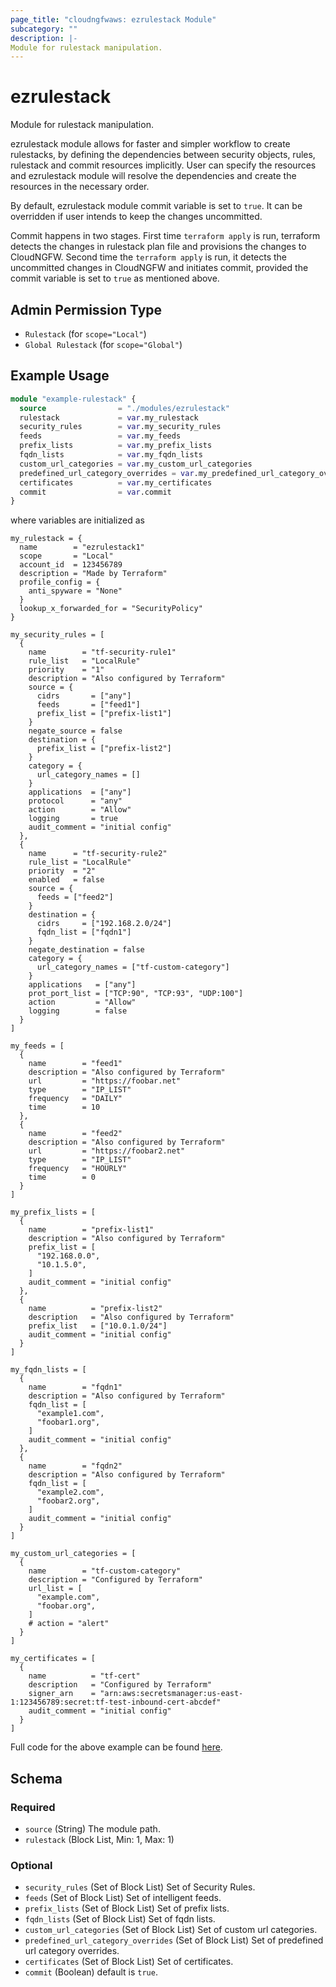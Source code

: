 ```yaml
---
page_title: "cloudngfwaws: ezrulestack Module"
subcategory: ""
description: |-
Module for rulestack manipulation.
---
```


# ezrulestack

Module for rulestack manipulation. 

ezrulestack module allows for faster and simpler workflow to create rulestacks, by defining the dependencies 
between security objects, rules, rulestack and commit resources implicitly. User can specify the resources
and ezrulestack module will resolve the dependencies and create the resources in the necessary order.

By default, ezrulestack module commit variable is set to `true`. It can be overridden if user
intends to keep the changes uncommitted.

Commit happens in two stages. First time `terraform apply` is run, terraform detects the changes in rulestack plan file
and provisions the changes to CloudNGFW. Second time the `terraform apply` is run, it detects the uncommitted changes
in CloudNGFW and initiates commit, provided the commit variable is set to `true` as mentioned above.


## Admin Permission Type

* `Rulestack` (for `scope="Local"`)
* `Global Rulestack` (for `scope="Global"`)


## Example Usage

```terraform
module "example-rulestack" {
  source                = "./modules/ezrulestack"
  rulestack             = var.my_rulestack
  security_rules        = var.my_security_rules
  feeds                 = var.my_feeds
  prefix_lists          = var.my_prefix_lists
  fqdn_lists            = var.my_fqdn_lists
  custom_url_categories = var.my_custom_url_categories
  predefined_url_category_overrides = var.my_predefined_url_category_overrides
  certificates          = var.my_certificates
  commit                = var.commit
}
```

where variables are initialized as

```
my_rulestack = {
  name        = "ezrulestack1"
  scope       = "Local"
  account_id  = 123456789
  description = "Made by Terraform"
  profile_config = {
    anti_spyware = "None"
  }
  lookup_x_forwarded_for = "SecurityPolicy"
}

my_security_rules = [
  {
    name        = "tf-security-rule1"
    rule_list   = "LocalRule"
    priority    = "1"
    description = "Also configured by Terraform"
    source = {
      cidrs       = ["any"]
      feeds       = ["feed1"]
      prefix_list = ["prefix-list1"]
    }
    negate_source = false
    destination = {
      prefix_list = ["prefix-list2"]
    }
    category = {
      url_category_names = []
    }
    applications  = ["any"]
    protocol      = "any"
    action        = "Allow"
    logging       = true
    audit_comment = "initial config"
  },
  {
    name      = "tf-security-rule2"
    rule_list = "LocalRule"
    priority  = "2"
    enabled   = false
    source = {
      feeds = ["feed2"]
    }
    destination = {
      cidrs     = ["192.168.2.0/24"]
      fqdn_list = ["fqdn1"]
    }
    negate_destination = false
    category = {
      url_category_names = ["tf-custom-category"]
    }
    applications   = ["any"]
    prot_port_list = ["TCP:90", "TCP:93", "UDP:100"]
    action         = "Allow"
    logging        = false
  }
]

my_feeds = [
  {
    name        = "feed1"
    description = "Also configured by Terraform"
    url         = "https://foobar.net"
    type        = "IP_LIST"
    frequency   = "DAILY"
    time        = 10
  },
  {
    name        = "feed2"
    description = "Also configured by Terraform"
    url         = "https://foobar2.net"
    type        = "IP_LIST"
    frequency   = "HOURLY"
    time        = 0
  }
]

my_prefix_lists = [
  {
    name        = "prefix-list1"
    description = "Also configured by Terraform"
    prefix_list = [
      "192.168.0.0",
      "10.1.5.0",
    ]
    audit_comment = "initial config"
  },
  {
    name          = "prefix-list2"
    description   = "Also configured by Terraform"
    prefix_list   = ["10.0.1.0/24"]
    audit_comment = "initial config"
  }
]

my_fqdn_lists = [
  {
    name        = "fqdn1"
    description = "Also configured by Terraform"
    fqdn_list = [
      "example1.com",
      "foobar1.org",
    ]
    audit_comment = "initial config"
  },
  {
    name        = "fqdn2"
    description = "Also configured by Terraform"
    fqdn_list = [
      "example2.com",
      "foobar2.org",
    ]
    audit_comment = "initial config"
  }
]

my_custom_url_categories = [
  {
    name        = "tf-custom-category"
    description = "Configured by Terraform"
    url_list = [
      "example.com",
      "foobar.org",
    ]
    # action = "alert" 
  }
]

my_certificates = [
  {
    name          = "tf-cert"
    description   = "Configured by Terraform"
    signer_arn    = "arn:aws:secretsmanager:us-east-1:123456789:secret:tf-test-inbound-cert-abcdef"
    audit_comment = "initial config"
  }
]
```
Full code for the above example can be found [here](https://github.com/PaloAltoNetworks/terraform-provider-cloudngfwaws/tree/main/examples/modules/ezrulestack).

<!-- schema generated by tfplugindocs -->
## Schema

### Required

- `source` (String) The module path.
- `rulestack` (Block List, Min: 1, Max: 1) 

### Optional

- `security_rules` (Set of Block List) Set of Security Rules.
- `feeds` (Set of Block List) Set of intelligent feeds.
- `prefix_lists` (Set of Block List) Set of prefix lists.
- `fqdn_lists` (Set of Block List) Set of fqdn lists.
- `custom_url_categories` (Set of Block List) Set of custom url categories.
- `predefined_url_category_overrides` (Set of Block List) Set of predefined url category overrides.
- `certificates` (Set of Block List) Set of certificates.
- `commit` (Boolean) default is `true`.
